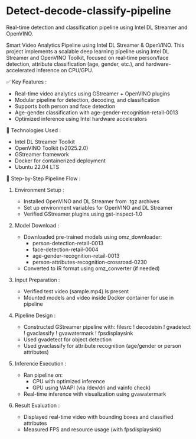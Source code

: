 # Detect-decode-classify-pipeline
Real-time detection and classification pipeline using Intel DL Streamer and OpenVINO.

Smart Video Analytics Pipeline using Intel DL Streamer & OpenVINO. 
 This project implements a scalable deep learning pipeline using Intel DL Streamer and OpenVINO Toolkit, focused on real-time person/face detection, attribute classification (age, gender, etc.), and hardware-accelerated inference on CPU/GPU.


✅ Key Features :
- Real-time video analytics using GStreamer + OpenVINO plugins
- Modular pipeline for detection, decoding, and classification
- Supports both person and face detection
- Age-gender classification with age-gender-recognition-retail-0013
- Optimized inference using Intel hardware accelerators
  

🔧 Technologies Used :
- Intel DL Streamer Toolkit
- OpenVINO Toolkit (v2025.2.0)
- GStreamer framework
- Docker for containerized deployment
- Ubuntu 22.04 LTS

🚀 Step-by-Step Pipeline Flow :
1. Environment Setup :
   - Installed OpenVINO and DL Streamer from .tgz archives
   - Set up environment variables for OpenVINO and DL Streamer
   - Verified GStreamer plugins using gst-inspect-1.0

2. Model Download :
   - Downloaded pre-trained models using omz_downloader:
     - person-detection-retail-0013
     - face-detection-retail-0004
     - age-gender-recognition-retail-0013
     - person-attributes-recognition-crossroad-0230
   - Converted to IR format using omz_converter (if needed)

3. Input Preparation :
   - Verified test video (sample.mp4) is present
   - Mounted models and video inside Docker container for use in pipeline

4. Pipeline Design :
   - Constructed GStreamer pipeline with: filesrc ! decodebin ! gvadetect ! gvaclassify ! gvawatermark ! fpsdisplaysink
   - Used gvadetect for object detection
   - Used gvaclassify for attribute recognition (age/gender or person attributes)

5. Inference Execution :
    - Ran pipeline on:
        - CPU with optimized inference
        - GPU using VAAPI (via /dev/dri and vainfo check)
    - Real-time inference with visualization using gvawatermark

6. Result Evaluation :
   - Displayed real-time video with bounding boxes and classified attributes
   - Measured FPS and resource usage (with fpsdisplaysink)
